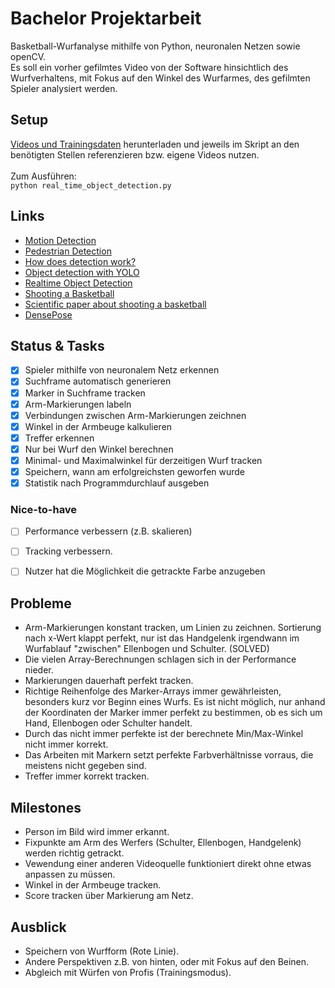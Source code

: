 # Bachelor Projektarbeit
Basketball-Wurfanalyse mithilfe von Python, neuronalen Netzen sowie openCV. <br/>
Es soll ein vorher gefilmtes Video von der Software hinsichtlich des Wurfverhaltens, mit Fokus auf den Winkel des Wurfarmes, des gefilmten Spieler analysiert werden. <br/>

## Setup ##
[Videos und Trainingsdaten](https://www.dropbox.com/sh/jru069x8v3w1gp3/AACdkQ-0Xbp_38oReUBgTlSUa?dl=0) herunterladen und jeweils im Skript 
an den benötigten Stellen referenzieren bzw. eigene Videos nutzen. <br/><br/>
Zum Ausführen: <br/>
``
python real_time_object_detection.py
``

## Links ##
* [Motion Detection](https://www.pyimagesearch.com/2015/05/25/basic-motion-detection-and-tracking-with-python-and-opencv/)          
* [Pedestrian Detection](https://www.pyimagesearch.com/2015/11/09/pedestrian-detection-opencv/)                                     
* [How does detection work?](https://thedatafrog.com/human-detection-video/)                                                        
* [Object detection with YOLO](https://www.pyimagesearch.com/2018/11/12/yolo-object-detection-with-opencv/)                         
* [Realtime Object Detection](https://www.pyimagesearch.com/2017/09/18/real-time-object-detection-with-deep-learning-and-opencv/)   
* [Shooting a Basketball](https://www.breakthroughbasketball.com/fundamentals/shooting-arm-wrist-angle.html)
* [Scientific paper about shooting a basketball](https://pdf.sciencedirectassets.com/278653/1-s2.0-S1877705816X00161/1-s2.0-S187770581630649X/main.pdf?X-Amz-Security-Token=IQoJb3JpZ2luX2VjEHIaCXVzLWVhc3QtMSJIMEYCIQDJX9pcIbL3fByndQLSm%2Bd%2FyXCRNMdHs%2F9LWISZiczbrgIhAJHczcuN%2FLvgOkAC%2FbLU7qb17X%2FF8LxSuN8SOeXPvvghKtkCCIv%2F%2F%2F%2F%2F%2F%2F%2F%2F%2FwEQAhoMMDU5MDAzNTQ2ODY1IgxlM3e%2Bumtz5sm2RTMqrQKdZvvYXCp4D0jkH%2B77JZ30mCsUyqYk%2FRyRoyxNhLJNDyHCR%2BMoh1OPfcjdW3pVoXlXt6qeBlU6TGXgbToHeDn9yS1u%2Brs1liQ%2Bq51rtSTQPc5XaVzu9UEzorIlAuMwSPz2hay%2FMvw0qLWdFSPqgc1%2Ft7zI%2BkmLGRI8sLPQEiF1ga8GupiuLI%2B%2FC%2B8QJ9Jv%2BTHkczf%2BMtljMkAU%2BN0ZRG1IFs%2FaggHYmEodUDiWNoQFxYD%2BDnl25HhD4hgWoD9v4oB%2BUgZEeefQ1ZiS6KF5lfJS9yNHaAW01AB3nbUPbwI%2FewCugpFhDYGcTvObTF1l5xR7dvORoAOrZMv8nXDK27N2iQu7H0fDiOH8%2B9bC5TPQLUukqzN9zwW2AQWDo8u1ybmnBMbA3Bb41UUy9UTeMI3Xj%2B4FOs4C9xoKpuWQ%2FDVlakYv2k1dyJy5eAb5L%2FayFSWLe3cR0u3r3uRph3d4IUSTLXXGFaLUtDyrLCkSqfBLc9gfyoDbR3AdqRzzzZu5SlZv9dTFdu3wmeKElt4AixCnq8%2B0ucwZ6j5zaJnd6oALU7weh9RYGJXX%2BUuiM%2F8uNL9kuBt1lXthI1k938LoRypBC4vRoURLW%2Bob0yFMMMIDCI2Or8%2FLOrXcxZKtMNz0lz0%2FJHab%2FrEUzDzMrMHzkZdC8H2xM1Ex3wmIlWRhvotbM3mrIE%2B3cNIUaURrWAwBnK%2BoJxKmJDMIX%2BMj%2B5QraGj9M8rCRB%2FN6jjFSzrvTKRjnFLPVjaWX3L6nVFZc9tfDWoJVRRLJ7mdW3L3LlugKBz%2FXeW0B7YfdwnVIAMVW2qzENxCm%2BQuD%2Bf277G%2FarFbq27cST2qC5lRgsAczYzOHr3EubarbA%3D%3D&X-Amz-Algorithm=AWS4-HMAC-SHA256&X-Amz-Date=20191107T102549Z&X-Amz-SignedHeaders=host&X-Amz-Expires=300&X-Amz-Credential=ASIAQ3PHCVTY5NOVDOZR%2F20191107%2Fus-east-1%2Fs3%2Faws4_request&X-Amz-Signature=d33a73f555f8559221cda275ff3912add9636beb01d102dfe44849586111184a&hash=4636b184042d2a89c12364838dfe85d66e9714b459fdf9e51c9ba32cef2c3597&host=68042c943591013ac2b2430a89b270f6af2c76d8dfd086a07176afe7c76c2c61&pii=S187770581630649X&tid=spdf-52b2be62-6415-4127-a0e0-111f420162ba&sid=d902a5db4c0ff84008590294dbedba901c8fgxrqb&type=client)
* [DensePose](https://arxiv.org/pdf/1802.00434.pdf)

## Status & Tasks ##
- [x] Spieler mithilfe von neuronalem Netz erkennen
- [x] Suchframe automatisch generieren
- [x] Marker in Suchframe tracken
- [x] Arm-Markierungen labeln
- [x] Verbindungen zwischen Arm-Markierungen zeichnen
- [x] Winkel in der Armbeuge kalkulieren
- [x] Treffer erkennen
- [x] Nur bei Wurf den Winkel berechnen
- [x] Minimal- und Maximalwinkel für derzeitigen Wurf tracken
- [x] Speichern, wann am erfolgreichsten geworfen wurde
- [x] Statistik nach Programmdurchlauf ausgeben

### Nice-to-have ###
- [ ] Performance verbessern (z.B. skalieren)
- [ ] Tracking verbessern.
- [ ] Nutzer hat die Möglichkeit die getrackte Farbe anzugeben


## Probleme ##
* Arm-Markierungen konstant tracken, um Linien zu zeichnen. Sortierung nach x-Wert klappt perfekt, 
  nur ist das Handgelenk irgendwann im Wurfablauf "zwischen" Ellenbogen und Schulter. (SOLVED)
* Die vielen Array-Berechnungen schlagen sich in der Performance nieder.
* Markierungen dauerhaft perfekt tracken.
* Richtige Reihenfolge des Marker-Arrays immer gewährleisten, besonders kurz vor Beginn eines Wurfs. 
  Es ist nicht möglich, nur anhand der Koordinaten der Marker immer perfekt zu bestimmen, ob es sich
  um Hand, Ellenbogen oder Schulter handelt.
* Durch das nicht immer perfekte ist der berechnete Min/Max-Winkel nicht immer korrekt.
* Das Arbeiten mit Markern setzt perfekte Farbverhältnisse vorraus, die meistens nicht gegeben sind.
* Treffer immer korrekt tracken.


## Milestones ##
* Person im Bild wird immer erkannt.
* Fixpunkte am Arm des Werfers (Schulter, Ellenbogen, Handgelenk) werden richtig getrackt.
* Vewendung einer anderen Videoquelle funktioniert direkt ohne etwas anpassen zu müssen.
* Winkel in der Armbeuge tracken.
* Score tracken über Markierung am Netz.


## Ausblick ##
* Speichern von Wurfform (Rote Linie).
* Andere Perspektiven z.B. von hinten, oder mit Fokus auf den Beinen.
* Abgleich mit Würfen von Profis (Trainingsmodus).
